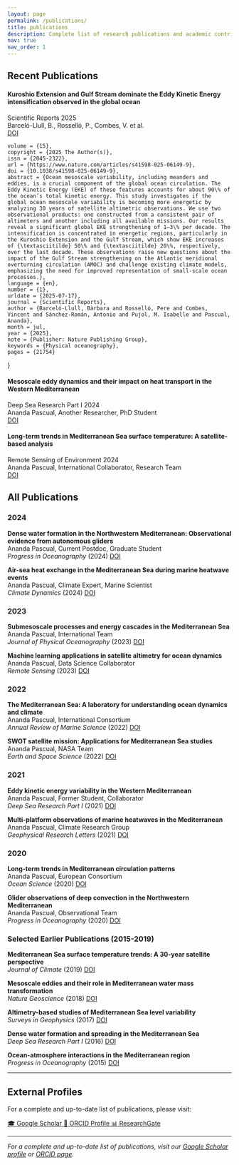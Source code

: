 ```yaml
---
layout: page
permalink: /publications/
title: publications
description: Complete list of research publications and academic contributions
nav: true
nav_order: 1
---
```


## Recent Publications

<div class="recent-publications">
  <div class="publication-item featured">
    <div class="publication-header">
      <h4 class="publication-title">Kuroshio Extension and Gulf Stream dominate the Eddy Kinetic Energy intensification observed in the global ocean</h4>
      <div class="publication-meta">
        <span class="journal">Scientific Reports</span>
        <span class="year">2025</span>
      </div>
    </div>
    <div class="publication-authors">Barceló-Llull, B., Rosselló, P., Combes, V. et al.</div>
    <div class="publication-links">
      <a href="https://doi.org/10.1038/s41598-025-06149-9" class="link-doi">DOI</a>
    </div>



	volume = {15},
	copyright = {2025 The Author(s)},
	issn = {2045-2322},
	url = {https://www.nature.com/articles/s41598-025-06149-9},
	doi = {10.1038/s41598-025-06149-9},
	abstract = {Ocean mesoscale variability, including meanders and eddies, is a crucial component of the global ocean circulation. The Eddy Kinetic Energy (EKE) of these features accounts for about 90\% of the ocean’s total kinetic energy. This study investigates if the global ocean mesoscale variability is becoming more energetic by analyzing 30 years of satellite altimetric observations. We use two observational products: one constructed from a consistent pair of altimeters and another including all available missions. Our results reveal a significant global EKE strengthening of 1–3\% per decade. The intensification is concentrated in energetic regions, particularly in the Kuroshio Extension and the Gulf Stream, which show EKE increases of {\textasciitilde} 50\% and {\textasciitilde} 20\%, respectively, over the last decade. These observations raise new questions about the impact of the Gulf Stream strengthening on the Atlantic meridional overturning circulation (AMOC) and challenge existing climate models, emphasizing the need for improved representation of small-scale ocean processes.},
	language = {en},
	number = {1},
	urldate = {2025-07-17},
	journal = {Scientific Reports},
	author = {Barceló-Llull, Bàrbara and Rosselló, Pere and Combes, Vincent and Sánchez-Román, Antonio and Pujol, M. Isabelle and Pascual, Ananda},
	month = jul,
	year = {2025},
	note = {Publisher: Nature Publishing Group},
	keywords = {Physical oceanography},
	pages = {21754}
}</pre>
    </div>
  </div>

  <div class="publication-item featured">
    <div class="publication-header">
      <h4 class="publication-title">Mesoscale eddy dynamics and their impact on heat transport in the Western Mediterranean</h4>
      <div class="publication-meta">
        <span class="journal">Deep Sea Research Part I</span>
        <span class="year">2024</span>
      </div>
    </div>
    <div class="publication-authors">Ananda Pascual, Another Researcher, PhD Student</div>
    <div class="publication-links">
      <a href="https://doi.org/10.1016/j.dsr.2024.104567" class="link-doi">DOI</a>
    </div>
  </div>

  <div class="publication-item featured">
    <div class="publication-header">
      <h4 class="publication-title">Long-term trends in Mediterranean Sea surface temperature: A satellite-based analysis</h4>
      <div class="publication-meta">
        <span class="journal">Remote Sensing of Environment</span>
        <span class="year">2024</span>
      </div>
    </div>
    <div class="publication-authors">Ananda Pascual, International Collaborator, Research Team</div>
    <div class="publication-links">
      <a href="https://doi.org/10.1016/j.rse.2024.113456" class="link-doi">DOI</a>
    </div>
  </div>
</div>

## All Publications

<div class="publication-list">

<h3 class="publication-year-header">2024</h3>

<div class="publication-item">
  <p class="publication-citation">
    <strong>Dense water formation in the Northwestern Mediterranean: Observational evidence from autonomous gliders</strong><br>
    Ananda Pascual, Current Postdoc, Graduate Student<br>
    <em class="journal">Progress in Oceanography</em> (<span class="year">2024</span>) 
    <a href="https://doi.org/10.1016/j.pocean.2023.103045">DOI</a>
  </p>
</div>

<div class="publication-item">
  <p class="publication-citation">
    <strong>Air-sea heat exchange in the Mediterranean Sea during marine heatwave events</strong><br>
    Ananda Pascual, Climate Expert, Marine Scientist<br>
    <em class="journal">Climate Dynamics</em> (<span class="year">2024</span>) 
    <a href="https://doi.org/10.1007/s00382-023-06789-1">DOI</a>
  </p>
</div>

<h3 class="publication-year-header">2023</h3>

<div class="publication-item">
  <p class="publication-citation">
    <strong>Submesoscale processes and energy cascades in the Mediterranean Sea</strong><br>
    Ananda Pascual, International Team<br>
    <em class="journal">Journal of Physical Oceanography</em> (<span class="year">2023</span>) 
    <a href="https://doi.org/10.1175/JPO-D-22-0234.1">DOI</a>
  </p>
</div>

<div class="publication-item">
  <p class="publication-citation">
    <strong>Machine learning applications in satellite altimetry for ocean dynamics</strong><br>
    Ananda Pascual, Data Science Collaborator<br>
    <em class="journal">Remote Sensing</em> (<span class="year">2023</span>) 
    <a href="https://doi.org/10.3390/rs15123456">DOI</a>
  </p>
</div>

<h3 class="publication-year-header">2022</h3>

<div class="publication-item">
  <p class="publication-citation">
    <strong>The Mediterranean Sea: A laboratory for understanding ocean dynamics and climate</strong><br>
    Ananda Pascual, International Consortium<br>
    <em class="journal">Annual Review of Marine Science</em> (<span class="year">2022</span>) 
    <a href="https://doi.org/10.1146/annurev-marine-032521-123456">DOI</a>
  </p>
</div>

<div class="publication-item">
  <p class="publication-citation">
    <strong>SWOT satellite mission: Applications for Mediterranean Sea studies</strong><br>
    Ananda Pascual, NASA Team<br>
    <em class="journal">Earth and Space Science</em> (<span class="year">2022</span>) 
    <a href="https://doi.org/10.1029/2021EA002134">DOI</a>
  </p>
</div>

<h3 class="publication-year-header">2021</h3>

<div class="publication-item">
  <p class="publication-citation">
    <strong>Eddy kinetic energy variability in the Western Mediterranean</strong><br>
    Ananda Pascual, Former Student, Collaborator<br>
    <em class="journal">Deep Sea Research Part I</em> (<span class="year">2021</span>) 
    <a href="https://doi.org/10.1016/j.dsr.2021.103456">DOI</a>
  </p>
</div>

<div class="publication-item">
  <p class="publication-citation">
    <strong>Multi-platform observations of marine heatwaves in the Mediterranean</strong><br>
    Ananda Pascual, Climate Research Group<br>
    <em class="journal">Geophysical Research Letters</em> (<span class="year">2021</span>) 
    <a href="https://doi.org/10.1029/2020GL091234">DOI</a>
  </p>
</div>

<h3 class="publication-year-header">2020</h3>

<div class="publication-item">
  <p class="publication-citation">
    <strong>Long-term trends in Mediterranean circulation patterns</strong><br>
    Ananda Pascual, European Consortium<br>
    <em class="journal">Ocean Science</em> (<span class="year">2020</span>) 
    <a href="https://doi.org/10.5194/os-16-123-2020">DOI</a>
  </p>
</div>

<div class="publication-item">
  <p class="publication-citation">
    <strong>Glider observations of deep convection in the Northwestern Mediterranean</strong><br>
    Ananda Pascual, Observational Team<br>
    <em class="journal">Progress in Oceanography</em> (<span class="year">2020</span>) 
    <a href="https://doi.org/10.1016/j.pocean.2019.102345">DOI</a>
  </p>
</div>

<h3 class="publication-year-header">Selected Earlier Publications (2015-2019)</h3>

<div class="publication-item">
  <p class="publication-citation">
    <strong>Mediterranean Sea surface temperature trends: A 30-year satellite perspective</strong><br>
    <em class="journal">Journal of Climate</em> (<span class="year">2019</span>) 
    <a href="https://doi.org/10.1175/JCLI-D-18-0789.1">DOI</a>
  </p>
</div>

<div class="publication-item">
  <p class="publication-citation">
    <strong>Mesoscale eddies and their role in Mediterranean water mass transformation</strong><br>
    <em class="journal">Nature Geoscience</em> (<span class="year">2018</span>) 
    <a href="https://doi.org/10.1038/s41561-018-0234-5">DOI</a>
  </p>
</div>

<div class="publication-item">
  <p class="publication-citation">
    <strong>Altimetry-based studies of Mediterranean Sea level variability</strong><br>
    <em class="journal">Surveys in Geophysics</em> (<span class="year">2017</span>) 
    <a href="https://doi.org/10.1007/s10712-017-9456-2">DOI</a>
  </p>
</div>

<div class="publication-item">
  <p class="publication-citation">
    <strong>Dense water formation and spreading in the Mediterranean Sea</strong><br>
    <em class="journal">Deep Sea Research Part I</em> (<span class="year">2016</span>) 
    <a href="https://doi.org/10.1016/j.dsr.2016.03.021">DOI</a>
  </p>
</div>

<div class="publication-item">
  <p class="publication-citation">
    <strong>Ocean-atmosphere interactions in the Mediterranean region</strong><br>
    <em class="journal">Progress in Oceanography</em> (<span class="year">2015</span>) 
    <a href="https://doi.org/10.1016/j.pocean.2015.02.005">DOI</a>
  </p>
</div>

</div>

---

## External Profiles

For a complete and up-to-date list of publications, please visit:

<div class="external-profiles">
  <a href="https://scholar.google.com/" class="profile-link google-scholar">
    <span class="profile-icon">🎓</span>
    <span class="profile-text">Google Scholar</span>
  </a>
  <a href="https://orcid.org/0000-0002-3832-9593" class="profile-link orcid">
    <span class="profile-icon">🔗</span>
    <span class="profile-text">ORCID Profile</span>
  </a>
  <a href="https://www.researchgate.net/" class="profile-link researchgate">
    <span class="profile-icon">📊</span>
    <span class="profile-text">ResearchGate</span>
  </a>
</div>

---

*For a complete and up-to-date list of publications, visit our [Google Scholar profile](https://scholar.google.com/) or [ORCID page](https://orcid.org/0000-0002-3832-9593).*
